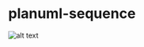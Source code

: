 # planuml-sequence
![alt text](https://plantuml-server.kkeisuke.dev/svg/fLPTInj157sVNt6n3tqAIFjG24NKWY2r9TI2BxvCivEucCocinkLbeA9jHzKB8N-a3IQcchKlp3pZtfc9d5tazM2VN1tilUUSx_EN5oC4wwIThD1Z5Yy7SeMLxn9yHOFejrGrgd66x78cSJRjf1LyKB4CQ-BfKPObrGLCX6AsCFKhydtnYxhuJj1Z-RdCoGleqIiH39nfYTJXkL81K8zYngHeaHn6SC4VbQG1BrdIqf5kzvvkS6hssmjh8crKEPel8LLK6jO3LjS9hFMh16_wofgow0WYwLg4gbPkFzy1z0vsAApAA9it0eF0jlqn_Fi0sEO2BSOSaXYhTIHLbvNyX_cAYgiYbBOR4KgcICUqwexvhsUyzesBmJ6GktWxP3h_Zpbft_edZxJFTAdE5pgI_FD73h_PHvFEM-8D-l8MJWsTyYPLsKWzgnUV5CeAYsuYigapqrNNvNiW_Irlj8N-FkjX_g2p4U4_OF3fjH3ifdeQtDWEl2rPZn65c7sJTVsBTpXYHWtWR5nCz8uZXlmpw0PwD4DUmg58rCYQIl8Ezv97PYI42cfiBwLK5HpX0ysji94bEbfrSwsJAz4i42whqUcemT8S42cG-OJ8bs2PMJp7vYl-Bmffp3NPbyFpI6oEyMxIww-dkdQIics1Qmz-FIWd4nLVh1bZqUUS4RhXXQTLkISM22ckvFvubtOH04PPdHgQ5FntUeWaIlzozQ0aeQe90qp1a_77VUoACDiF2UcydY-pdwKmLZvzGbI_9dIMyI4FMvNiNIA2-WWpnCt0AW5BwiZlFls0qvGDIOqDCSG8QRpnJku0TZejdPoW5FKV6vJiUxmkAF1jxSplKJe7NvScE-R4Xg3Vgq-y7IJjisr5dSFJcv4g7jt19tqVpQFoRsxrrWzHweTpyNyzRwVK2oKULm939wgi3TKD2fxZSQZojNlQ2To-p-kIPMvI-zlkqyKjO6e3wf9VN6ZxJGw8nLpN7HZ_z6kcLLsowqgAjDf1lNCRBz6L4_tsUm-oAv0R1dx1DIlwloAJfF7ge9-zv7scJb0-2E_jd9hETzQkr-9BGePuD-Flm00.svg)
